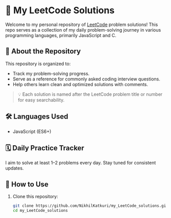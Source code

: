 # 📘 My LeetCode Solutions

Welcome to my personal repository of [LeetCode](https://leetcode.com/) problem solutions! This repo serves as a collection of my daily problem-solving journey in various programming languages, primarily JavaScript and C.

## 📌 About the Repository

This repository is organized to:
- Track my problem-solving progress.
- Serve as a reference for commonly asked coding interview questions.
- Help others learn clean and optimized solutions with comments.

> 💡 Each solution is named after the LeetCode problem title or number for easy searchability.

## 🛠️ Languages Used

- JavaScript (ES6+)

## 🗓️ Daily Practice Tracker

I aim to solve at least 1–2 problems every day. Stay tuned for consistent updates.

## 📎 How to Use

1. Clone this repository:
   ```bash
   git clone https://github.com/NikhilKatkuri/my_LeetCode_solutions.git
   cd my_LeetCode_solutions

